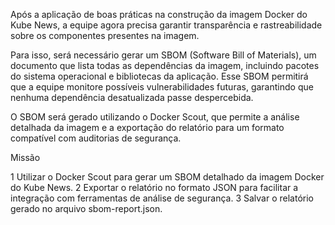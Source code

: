 Após a aplicação de boas práticas na construção da imagem Docker do Kube News, a equipe agora precisa garantir transparência e rastreabilidade sobre os componentes presentes na imagem.

Para isso, será necessário gerar um SBOM (Software Bill of Materials), um documento que lista todas as dependências da imagem, incluindo pacotes do sistema operacional e bibliotecas da aplicação. Esse SBOM permitirá que a equipe monitore possíveis vulnerabilidades futuras, garantindo que nenhuma dependência desatualizada passe despercebida.

O SBOM será gerado utilizando o Docker Scout, que permite a análise detalhada da imagem e a exportação do relatório para um formato compatível com auditorias de segurança.

Missão

1 Utilizar o Docker Scout para gerar um SBOM detalhado da imagem Docker do Kube News.
2 Exportar o relatório no formato JSON para facilitar a integração com ferramentas de análise de segurança.
3 Salvar o relatório gerado no arquivo sbom-report.json.
